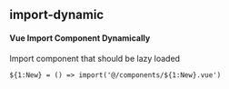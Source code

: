 ## import-dynamic
#### Vue Import Component Dynamically
Import component that should be lazy loaded
```
${1:New} = () => import('@/components/${1:New}.vue')
```